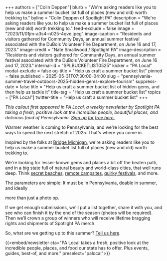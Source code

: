 +++
authors = ["Colin Deppen"]
blurb = "We're asking readers like you to help us make a summer bucket list full of places (new and old) worth trekking to."
byline = "Colin Deppen of Spotlight PA"
description = "We're asking readers like you to help us make a summer bucket list full of places (new and old) worth trekking to."
feed-exclude = false
image = "2023/11/01jm-a3s4-n025-4qve.jpeg"
image-caption = "Residents and visitors gathered for Community Days, an annual summer festival associated with the DuBois Volunteer Fire Department, on June 16 and 17, 2023."
image-credit = "Nate Smallwood / Spotlight PA"
image-description = "Residents and visitors gathered for Community Days, an annual summer festival associated with the DuBois Volunteer Fire Department, on June 16 and 17, 2023."
internal-id = "SPLBUCKETLIST0525"
kicker = "PA Local"
modal-exclude = false
og-title = "Help us craft a summer bucket list"
pinned = false
published = 2025-05-31T07:30:00-04:00
slug = "pennsylvania-summer-travel-outdoors-2025-hidden-gems-explore-tourism"
suppress-date = false
title = "Help us craft a summer bucket list of hidden gems, and then help us tackle it"
title-tag = "Help us craft a summer bucket list"
topics = ["PA Local"]
twitter-title = "Help us craft a summer bucket list"
+++

<em>This callout first appeared in PA Local, a weekly newsletter by Spotlight PA taking a fresh, positive look at the incredible people, beautiful places, and delicious food of Pennsylvania. </em><a href="https://www.spotlightpa.org/newsletters"><em>Sign up for free here.</em></a><em></em>

Warmer weather is coming to Pennsylvania, and we&#39;re looking for the best ways to spend the next stretch of 2025. That&#39;s where you come in.

Inspired by the folks at <a href="https://spotlightpa.bluelena.io/lt.php?x=3DZy~GE6InKcEpR7zN26hRKgAXMgut9wjug0YnnGJnSb65V--Uy.zudy142nk_Y~jNYxYXbJKk">Bridge Michigan</a>, we&#39;re asking readers like you to help us make a summer bucket list full of places (new and old) worth trekking to.

We&#39;re looking for lesser-known gems and places a bit off the beaten path, and in a big state full of natural beauty and world-class cities, that well runs deep. Think <a href="https://spotlightpa.bluelena.io/lt.php?x=3DZy~GE6InKcEpR7zN26hRKgAXMgut9wjug0YnnGJnSb65V--Uy.zudy142nk_Y~jNYxYXbJI0">secret beaches</a>, <a href="https://spotlightpa.bluelena.io/lt.php?x=3DZy~GE6InKcEpR7zN26hRKgAXMgut9wjug0YnnGJnSb65V--Uy.zudy142nk_Y~jNYxYXbJIC">remote campsites</a>, <a href="https://spotlightpa.bluelena.io/lt.php?x=3DZy~GE6InKcEpR7zN26hRKgAXMgut9wjug0YnnGJnSb65V--Uy.zudy142nk_Y~jNYxYXbJJU">quirky festivals</a>, and more.

The parameters are simple: It must be in Pennsylvania, doable in summer, and ideally

more than just a photo op.

If we get enough submissions, we&#39;ll put a list together, share it with you, and see who can finish it by the end of the season (photos will be required). Then we’ll crown a group of winners who will receive lifetime bragging rights and shipments of Spotlight PA merch.

So, what are we getting up to this summer? <a href="https://spotlightpa.bluelena.io/lt.php?x=3DZy~GE6InKcEpR7zN26hRKgAXMgut9wjug0YnnGJnSb65V--Uy.zudy142nk_Y~jNYxYXbKIU">Tell us here</a>.

{{<embed/newsletter cta="PA Local takes a fresh, positive look at the incredible people, places, and food our state has to offer. Plus events, guides, best-of, and more." preselect="palocal">}}

